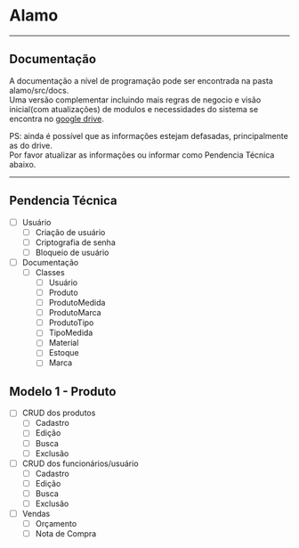 # Alamo
---
## Documentação
A documentação a nível de programação pode ser encontrada na pasta alamo/src/docs.  
Uma versão complementar incluindo mais regras de negocio e visão inicial(com atualizações) de modulos e necessidades do sistema se encontra no [google drive](https://drive.google.com/drive/folders/126bKKl_5WKUhu8HFPBrk1tHxjyF5r3p_?usp=sharing "Pasta Alamo").

PS: ainda é possível que as informações estejam defasadas, principalmente as do drive.  
Por favor atualizar as informações ou informar como Pendencia Técnica abaixo.

---

## Pendencia Técnica
* [ ] Usuário
  * [ ] Criação de usuário
  * [ ] Criptografia de senha
  * [ ] Bloqueio de usuário
* [ ] Documentação
  * [ ] Classes
    * [ ] Usuário
    * [ ] Produto
    * [ ] ProdutoMedida
    * [ ] ProdutoMarca
    * [ ] ProdutoTipo
    * [ ] TipoMedida
    * [ ] Material
    * [ ] Estoque
    * [ ] Marca

## Modelo 1 - Produto
* [ ] CRUD dos produtos
  * [ ] Cadastro
  * [ ] Edição
  * [ ] Busca
  * [ ] Exclusão
* [ ] CRUD dos funcionários/usuário
  * [ ] Cadastro
  * [ ] Edição
  * [ ] Busca
  * [ ] Exclusão
* [ ] Vendas
  * [ ] Orçamento
  * [ ] Nota de Compra

